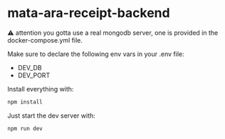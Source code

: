 # mata-ara-receipt-backend

⚠️ attention you gotta use a real mongodb server, one is provided in the docker-compose.yml file.

Make sure to declare the following env vars in your .env file:

* DEV_DB
* DEV_PORT

Install everything with:

````bash
npm install
````


Just start the dev server with:

```bash
npm run dev
```